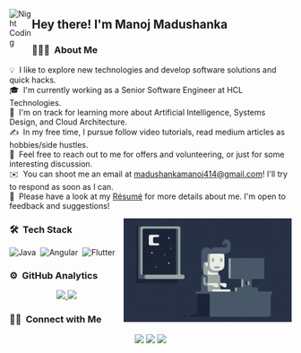 <img alt="Night Coding" src="./assets/Hand%20Wave.gif" width='40' align="left"/><h2>Hey there! I'm Manoj Madushanka</h2>

### 👨🏻‍💻 &nbsp;About Me

💡 &nbsp;I like to explore new technologies and develop software solutions and quick hacks.\
🎓 &nbsp;I'm currently working as a Senior Software Engineer at HCL Technologies.\
🌱 &nbsp;I'm on track for learning more about Artificial Intelligence, Systems Design, and Cloud Architecture.\
✍️ &nbsp;In my free time, I pursue follow video tutorials, read medium articles as hobbies/side hustles.\
💬 &nbsp;Feel free to reach out to me for offers and volunteering, or just for some interesting discussion.\
✉️ &nbsp;You can shoot me an email at madushankamanoj414@gmail.com! I'll try to respond as soon as I can.\
📄 &nbsp;Please have a look at my [Résumé](https://www.abcd.com) for more details about me. I'm open to feedback and suggestions!

<img alt="Night Coding" src="https://raw.githubusercontent.com/AVS1508/AVS1508/master/assets/Night-Coding.gif" align="right"/>

### 🛠 &nbsp;Tech Stack


![Java](https://img.icons8.com/color/96/000000/java-coffee-cup-logo--v1.png)&nbsp;
![Angular](https://img.icons8.com/color/96/000000/angularjs.png)&nbsp;
![Flutter](https://img.icons8.com/color/96/000000/flutter.png)&nbsp;

### ⚙️ &nbsp;GitHub Analytics

<p align="center">
<a href="https://github.com/AVS1508">
  <img height="180em" src="https://github-readme-stats-eight-theta.vercel.app/api?username=AVS1508&show_icons=true&theme=algolia&include_all_commits=true&count_private=true"/>
  <img height="180em" src="https://github-readme-stats-eight-theta.vercel.app/api/top-langs/?username=AVS1508&layout=compact&langs_count=8&theme=algolia"/>
</a>
</p>

### 🤝🏻 &nbsp;Connect with Me

<p align="center">
<a href="https://www.linkedin.com/in/manoj-madushanka-6086bb115"><img src="https://img.icons8.com/color/48/000000/linkedin-circled--v1.png"/></a>
<a href="mailto:madushankamanoj414@gmail.com"><img src="https://img.icons8.com/color/48/000000/gmail-new.png"/></a>
<a href="https://www.fiverr.com/devmanipulator?up_rollout=true"><img src="https://img.icons8.com/color/48/000000/fiverr.png"/></a>
</p>
